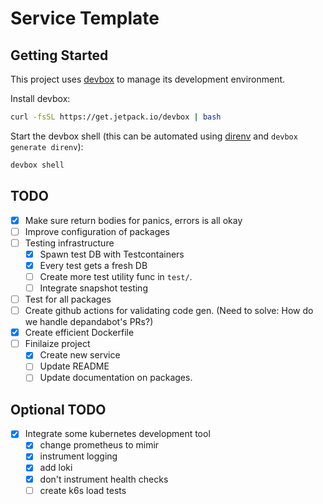 # Service Template

## Getting Started

This project uses [devbox](https://github.com/jetify-com/devbox) to manage its development environment.

Install devbox:

```sh
curl -fsSL https://get.jetpack.io/devbox | bash
```

Start the devbox shell (this can be automated using [direnv](https://github.com/direnv/direnv) and `devbox generate direnv`):

```sh
devbox shell
```

## TODO

- [x] Make sure return bodies for panics, errors is all okay
- [ ] Improve configuration of packages
- [ ] Testing infrastructure
  - [x] Spawn test DB with Testcontainers
  - [x] Every test gets a fresh DB
  - [ ] Create more test utility func in `test/`.
  - [ ] Integrate snapshot testing
- [ ] Test for all packages
- [ ] Create github actions for validating code gen. (Need to solve: How do we handle depandabot's PRs?)
- [x] Create efficient Dockerfile
- [ ] Finilaize project
  - [x] Create new service
  - [ ] Update README
  - [ ] Update documentation on packages.

## Optional TODO

- [x] Integrate some kubernetes development tool
  - [x] change prometheus to mimir
  - [x] instrument logging
  - [x] add loki
  - [x] don't instrument health checks
  - [ ] create k6s load tests

